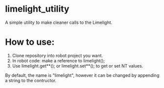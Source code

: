 # limelight_utility
A simple utility to make cleaner calls to the Limelight.

# How to use:
1. Clone repository into robot project you want.
2. In robot code: make a reference to limelight(); 
3. Use limelight.get**(); or limelight.set**(); to get or set NT values.

By default, the name is "limelight", however it can be changed by appending a string to the contructor.
